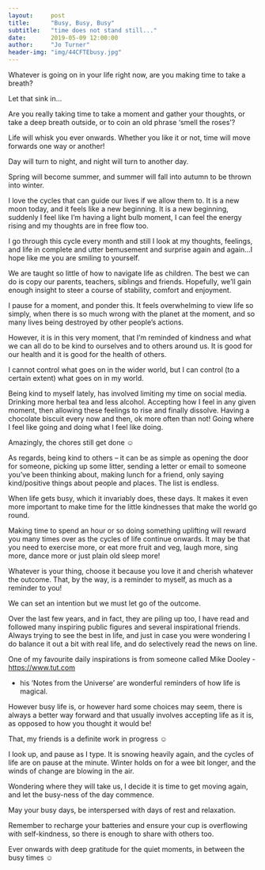 ```yaml
---
layout:     post
title:      "Busy, Busy, Busy"
subtitle:   "time does not stand still..."
date:       2019-05-09 12:00:00
author:     "Jo Turner"
header-img: "img/44CFTEbusy.jpg"
---
```

Whatever is going on in your life right now, are you making time to take a breath?

Let that sink in…

Are you really taking time to take a moment and gather your thoughts, or take a deep breath outside, or to coin an old phrase ‘smell the roses’?

Life will whisk you ever onwards. Whether you like it or not, time will move forwards one way or another!

Day will turn to night, and night will turn to another day.

Spring will become summer, and summer will fall into autumn to be thrown into winter.

I love the cycles that can guide our lives if we allow them to.  It is a new moon today, and it feels like a new beginning. It is a new beginning, suddenly I feel like I’m having a light bulb moment, I can feel the energy rising and my thoughts are in free flow too.

I go through this cycle every month and still I look at my thoughts, feelings, and life in complete and utter bemusement and surprise again and again…I hope like me you are smiling to yourself.

We are taught so little of how to navigate life as children.  The best we can do is copy our parents, teachers, siblings and friends.  Hopefully, we’ll gain enough insight to steer a course of stability, comfort and enjoyment.

I pause for a moment, and ponder this.  It feels overwhelming to view life so simply, when there is so much wrong with the planet at the moment, and so many lives being destroyed by other people’s actions.

However, it is in this very moment, that I’m reminded of kindness and what we can all do to be kind to ourselves and to others around us. It is good for our health and it is good for the health of others. 

I cannot control what goes on in the wider world, but I can control (to a certain extent) what goes on in my world.

Being kind to myself lately, has involved limiting my time on social media. Drinking more herbal tea and less alcohol. Accepting how I feel in any given moment, then allowing these feelings to rise and finally dissolve.  Having a chocolate biscuit every now and then, ok more often than not! Going where I feel like going and doing what I feel like doing.

Amazingly, the chores still get done ☺ 

As regards, being kind to others – it can be as simple as opening the door for someone, picking up some litter, sending a letter or email to someone you’ve been thinking about, making lunch for a friend, only saying kind/positive things about people and places. The list is endless. 

When life gets busy, which it invariably does, these days. It makes it even more important to make time for the little kindnesses that make the world go round. 

Making time to spend an hour or so doing something uplifting will reward you many times over as the cycles of life continue onwards. It may be that you need to exercise more, or eat more fruit and veg, laugh more, sing more, dance more or just plain old sleep more!

Whatever is your thing, choose it because you love it and cherish whatever the outcome. That, by the way, is a reminder to myself, as much as a reminder to you! 

We can set an intention but we must let go of the outcome. 

Over the last few years, and in fact, they are piling up too, I have read and followed many inspiring public figures and several inspirational friends. Always trying to see the best in life, and just in case you were wondering I do balance it out a bit with real life, and do selectively read the news on line.

One of my favourite daily inspirations is from someone called Mike Dooley - https://www.tut.com
 - his ‘Notes from the Universe’ are wonderful reminders of how life is magical.

However busy life is, or however hard some choices may seem, there is always a better way forward and that usually involves accepting life as it is, as opposed to how you thought it would be!

That, my friends is a definite work in progress ☺

I look up, and pause as I type. It is snowing heavily again, and the cycles of life are on pause at the minute. Winter holds on for a wee bit longer, and the winds of change are blowing in the air. 

Wondering where they will take us, I decide it is time to get moving again, and let the busy-ness of the day commence. 

May your busy days, be interspersed with days of rest and relaxation. 

Remember to recharge your batteries and ensure your cup is overflowing with self-kindness, so there is enough to share with others too.

Ever onwards with deep gratitude for the quiet moments, in between the busy times ☺
